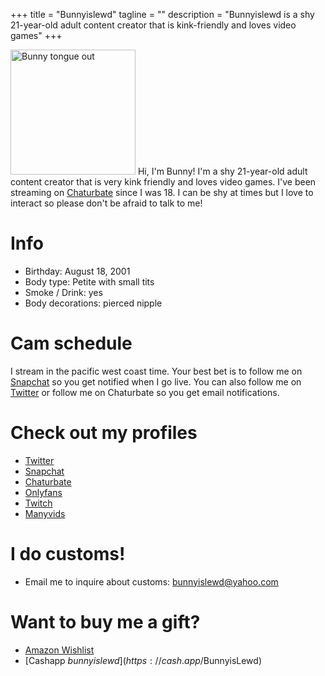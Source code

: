 +++
title = "Bunnyislewd"
tagline = ""
description = "Bunnyislewd is a shy 21-year-old adult content creator that is kink-friendly and loves video games"
+++

<img src="images/bunnyislewd.jpg" alt="Bunny tongue out" width="200" height="200" /> Hi, I'm Bunny! I'm a shy 21-year-old adult content creator that is very kink friendly and loves video games. I've been streaming on [Chaturbate](https://chaturbate.com/bunnyislewd) since I was 18. I can be shy at times but I love to interact so please don't be afraid to talk to me!
# Info  

- Birthday: August 18, 2001  
- Body type: Petite with small tits  
- Smoke / Drink: yes  
- Body decorations: pierced nipple  

# Cam schedule  

I stream in the pacific west coast time. Your best bet is to follow me on [Snapchat](https://snapchat.com/add/bunnyislewd) so you get notified when I go live. You can also follow me on [Twitter](https://twitter.com/bunnyislewd) or follow me on Chaturbate so you get email notifications.

# Check out my profiles  

- [Twitter](https://twitter.com/bunnyislewd)  
- [Snapchat](https://snapchat.com/add/bunnyislewd)  
- [Chaturbate](https://chaturbate.com/bunnyislewd/)  
- [Onlyfans](https://onlyfans.com/bunnyislewd)  
- [Twitch](https://twitch.tv/bunnyisgaming)  
- [Manyvids](https://www.manyvids.com/Activity/bunnyislewd/1003105966/)

# I do customs!  

- Email me to inquire about customs: bunnyislewd@yahoo.com  

# Want to buy me a gift?  
- [Amazon Wishlist](https://www.amazon.com/hz/wishlist/ls/BK7MD246AJAV)  
- [Cashapp $bunnyislewd](https://cash.app/$BunnyisLewd)  

